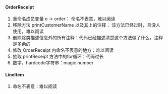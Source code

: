#### OrderReceipt 
1. 重命名成员变量 o -> order： 命名不表意，难以阅读
2. 移除方法 printCustomerName 以及其上的注释： 该方法已经过时，且没人使用，难以阅读
3. 删除除类描述信息外的所有注释：代码已经描述清楚这个方法做了什么，注释是多余的
4. 修改 OrderReceipt 内命名不表意的地方：难以阅读
5. 抽取 printReceipt 方法中的for循环：代码过长
6. 数字，hardcode字符串：magic number

#### LineItem
1. 命名不表意：难以阅读